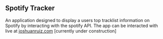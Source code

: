 <h2>Spotify Tracker</h2>
<p>An application designed to display a users top tracklist information on Spotify by interacting with the spotify API.
The app can be interacted with live at <a href="joshuanruiz.com/projects/spotify-tracker">joshuanruiz.com</a> [currently under construction]</p>
